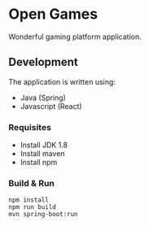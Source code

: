 # Open Games

Wonderful gaming platform application.



## Development

The application is written using:
 * Java (Spring)
 * Javascript (React)



### Requisites

 * Install JDK 1.8
 * Install maven
 * Install npm



### Build & Run

    npm install
    npm run build
    mvn spring-boot:run
